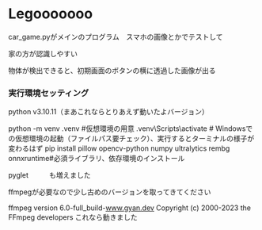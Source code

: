 # Legooooooo

car_game.pyがメインのプログラム　スマホの画像とかでテストして

家の方が認識しやすい

物体が検出できると、初期画面のボタンの横に透過した画像が出る

### **実行環境セッティング**

python v3.10.11（まあこれならとりあえず動いたよバージョン）

python -m venv .venv #仮想環境の用意
.venv\Scripts\activate      # Windowsでの仮想環境の起動（ファイルパス要チェック）、実行するとターミナルの様子が変わるはず
pip install pillow opencv-python numpy ultralytics rembg onnxruntime#必須ライブラリ、依存環境のインストール

pyglet　　　も増えました

ffmpegが必要なので少し古めのバージョンを取ってきてください

ffmpeg version 6.0-full_build-www.gyan.dev Copyright (c) 2000-2023 the FFmpeg developers
これなら動きました
